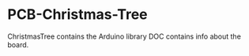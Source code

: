 # PCB-Christmas-Tree
ChristmasTree contains the Arduino library
DOC contains info about the board.



